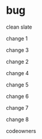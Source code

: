 # bug

clean slate

change 1

change 3

change 2

change 4

change 5

change 6

change 7

change 8

codeowners
